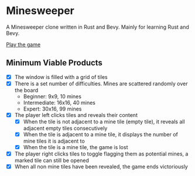# Minesweeper

A Minesweeper clone written in Rust and Bevy. Mainly for learning Rust and Bevy.

[Play the game](https://www.zentralmaschine.net/rusty-minesweeper/out/)

## Minimum Viable Products

* [x] The window is filled with a grid of tiles
* [x] There is a set number of difficulties. Mines are scattered randomly over the board
    * Beginner: 9x9, 10 mines
    * Intermediate: 16x16, 40 mines
    * Expert: 30x16, 99 mines 
* [x] The player left clicks tiles and reveals their content
    * [x] When the tile is not adjacent to a mine tile (empty tile), it reveals all adjacent empty tiles consecutively
    * [x] When the tile is adjacent to a mine tile, it displays the number of mine tiles it is adjacent to
    * [x] When the tile is a mine tile, the game is lost
* [x] The player right clicks tiles to toggle flagging them as potential mines, a marked tile can still be opened
* [x] When all non mine tiles have been revealed, the game ends victoriously

